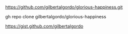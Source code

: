 https://github.com/gilbertalgordo/glorious-happiness.git

gh repo clone gilbertalgordo/glorious-happiness

https://gist.github.com/gilbertalgordo
